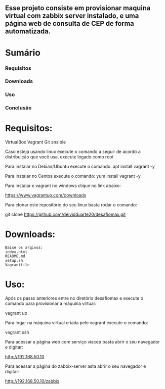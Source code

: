
## Esse projeto consiste em provisionar maquina virtual com zabbix server instalado, e uma página web de consulta de CEP de forma automatizada.


# Sumário

   ### Requisitos
   ### Downloads
   ### Uso
   ### Conclusão


# Requisitos:

VirtualBox
Vagrant
Git
ansible

Caso esteja usando linux execute o comando a seguir de acordo a distribuição que você usa, execute logado como root

Para instalar no Debian/Ubuntu execute o comando:
apt install vagrant -y

Para instalar no Centos execute o comando:
yum install vagrant -y

Para instalar o vagrant no windows clique no link abaixo:

https://www.vagrantup.com/downloads

Para clonar este reposítório do seu linux basta rodar o comando:

git clone https://github.com/deividduarte20/desafiomax.git

# Downloads:
  
    Baixe os arqivos:
    index.html
    README.md
    setup.sh
    Vagrantfile

# Uso:

Após os passo anteriores entre no diretório desafiomax e execute o comando para provisionar a máquina virtual:

vagrant up

Para logar na máquina virtual criada pelo vagrant execute o comando:

vagrant ssh

Para acessar a página web com serviço viacep basta abrir o seu navegador e digitar:

http://192.168.50.10

Para acessar a página do zabbix-server asta abrir o seu navegador e digitar:

http://192.168.50.10/zabbix



